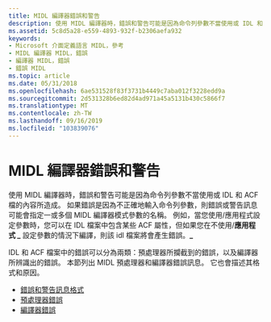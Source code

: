 ```yaml
---
title: MIDL 編譯器錯誤和警告
description: 使用 MIDL 編譯器時，錯誤和警告可能是因為命令列參數不當使用或 IDL 和 ACF 檔的內容所造成。
ms.assetid: 5c8d5a28-e559-4893-932f-b2306aefa932
keywords:
- Microsoft 介面定義語言 MIDL，參考
- MIDL 編譯器 MIDL，錯誤
- 編譯器 MIDL，錯誤
- 錯誤 MIDL
ms.topic: article
ms.date: 05/31/2018
ms.openlocfilehash: 6ae531528f83f3731b4449c7aba012f3228edd9a
ms.sourcegitcommit: 2d531328b6ed82d4ad971a45a5131b430c5866f7
ms.translationtype: MT
ms.contentlocale: zh-TW
ms.lasthandoff: 09/16/2019
ms.locfileid: "103839076"
---
```

# <a name="midl-compiler-errors-and-warnings"></a>MIDL 編譯器錯誤和警告

使用 MIDL 編譯器時，錯誤和警告可能是因為命令列參數不當使用或 IDL 和 ACF 檔的內容所造成。 如果錯誤是因為不正確地輸入命令列參數，則錯誤或警告訊息可能會指定一或多個 MIDL 編譯器模式參數的名稱。 例如，當您使用/應用程式設定參數時，您可以在 IDL 檔案中包含某些 ACF 屬性，但如果您在不使用/**應用程式 \_** 設定參數的情況下編譯，則該 idl 檔案將會產生錯誤。**\_**

IDL 和 ACF 檔案中的錯誤可以分為兩類：預處理器所攔截到的錯誤，以及編譯器所辨識出的錯誤。 本節列出 MIDL 預處理器和編譯器錯誤訊息。 它也會描述其格式和原因。

-   [錯誤和警告訊息格式](error-and-warning-message-formats.md)
-   [預處理器錯誤](preprocessor-errors.md)
-   [編譯器錯誤](compiler-errors.md)

 

 





